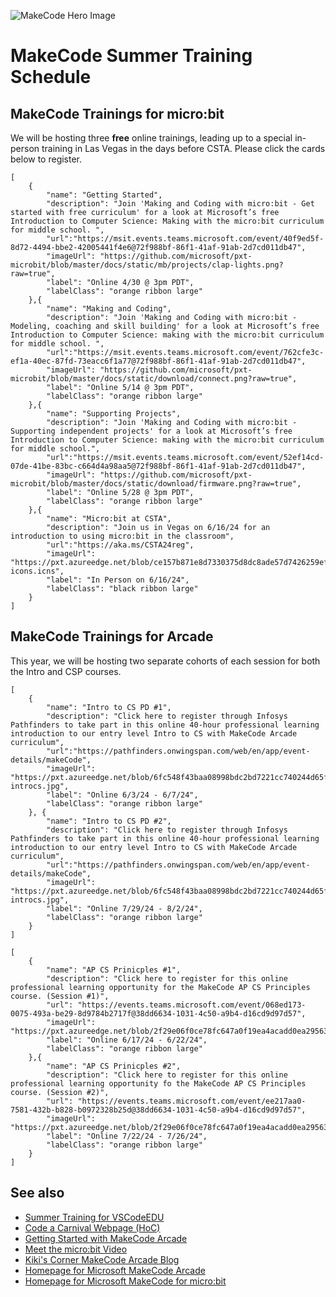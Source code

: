 
![MakeCode Hero Image](https://pxt.azureedge.net/blob/67e56508413dd82807151fefa88b9c8cb2f03392/static/images/hero.png) 



# MakeCode Summer Training Schedule

## MakeCode Trainings for micro:bit
We will be hosting three **free** online trainings, leading up to a special in-person training in Las Vegas in the days before CSTA. Please click the cards below to register. 


```codecard
[
    {
        "name": "Getting Started",
        "description": "Join 'Making and Coding with micro:bit - Get started with free curriculum' for a look at Microsoft’s free Introduction to Computer Science: Making with the micro:bit curriculum for middle school. ",
        "url":"https://msit.events.teams.microsoft.com/event/40f9ed5f-8d72-4494-bbe2-42005441f4e6@72f988bf-86f1-41af-91ab-2d7cd011db47",
        "imageUrl": "https://github.com/microsoft/pxt-microbit/blob/master/docs/static/mb/projects/clap-lights.png?raw=true",
        "label": "Online 4/30 @ 3pm PDT",
        "labelClass": "orange ribbon large"
    },{
        "name": "Making and Coding",
        "description": "Join 'Making and Coding with micro:bit - Modeling, coaching and skill building' for a look at Microsoft’s free Introduction to Computer Science: making with the micro:bit curriculum for middle school. ",
        "url":"https://msit.events.teams.microsoft.com/event/762cfe3c-ef1a-40ec-87fd-73eacc6f1a77@72f988bf-86f1-41af-91ab-2d7cd011db47",
        "imageUrl": "https://github.com/microsoft/pxt-microbit/blob/master/docs/static/download/connect.png?raw=true",
        "label": "Online 5/14 @ 3pm PDT",
        "labelClass": "orange ribbon large"
    },{
        "name": "Supporting Projects",
        "description": "Join 'Making and Coding with micro:bit - Supporting independent projects' for a look at Microsoft’s free Introduction to Computer Science: making with the micro:bit curriculum for middle school.",
        "url":"https://msit.events.teams.microsoft.com/event/52ef14cd-07de-41be-83bc-c664d4a98aa5@72f988bf-86f1-41af-91ab-2d7cd011db47",
        "imageUrl": "https://github.com/microsoft/pxt-microbit/blob/master/docs/static/download/firmware.png?raw=true",
        "label": "Online 5/28 @ 3pm PDT",
        "labelClass": "orange ribbon large"
    },{
        "name": "Micro:bit at CSTA",
        "description": "Join us in Vegas on 6/16/24 for an introduction to using micro:bit in the classroom",
        "url":"https://aka.ms/CSTA24reg",
        "imageUrl": "https://pxt.azureedge.net/blob/ce157b871e8d7330375d8dc8ade57d7426259ef4/static/electron-icons.icns",
        "label": "In Person on 6/16/24",
        "labelClass": "black ribbon large"
    }
]
```

## MakeCode Trainings for Arcade 
This year, we will be hosting two separate cohorts of each session for both the Intro and CSP courses. 

```codecard
[
    {
        "name": "Intro to CS PD #1",
        "description": "Click here to register through Infosys Pathfinders to take part in this online 40-hour professional learning introduction to our entry level Intro to CS with MakeCode Arcade curriculum",
        "url":"https://pathfinders.onwingspan.com/web/en/app/event-details/makeCode",
        "imageUrl": "https://pxt.azureedge.net/blob/6fc548f43baa08998bdc2bd7221cc740244d65f5/static/courses/teals-introcs.jpg",
        "label": "Online 6/3/24 - 6/7/24",
        "labelClass": "orange ribbon large"
    }, {
        "name": "Intro to CS PD #2",
        "description": "Click here to register through Infosys Pathfinders to take part in this online 40-hour professional learning introduction to our entry level Intro to CS with MakeCode Arcade curriculum",
        "url":"https://pathfinders.onwingspan.com/web/en/app/event-details/makeCode",
        "imageUrl": "https://pxt.azureedge.net/blob/6fc548f43baa08998bdc2bd7221cc740244d65f5/static/courses/teals-introcs.jpg",
        "label": "Online 7/29/24 - 8/2/24",
        "labelClass": "orange ribbon large"
    }
]
```
```codecard
[
    {
        "name": "AP CS Prinicples #1",
        "description": "Click here to register for this online professional learning opportunity for the MakeCode AP CS Principles course. (Session #1)",
        "url": "https://events.teams.microsoft.com/event/068ed173-0075-493a-be29-8d9784b2717f@38dd6634-1031-4c50-a9b4-d16cd9d97d57",
        "imageUrl": "https://pxt.azureedge.net/blob/2f29e06f0ce78fc647a0f19ea4acadd0ea29563c/static/courses/csp.png",
        "label": "Online 6/17/24 - 6/22/24",
        "labelClass": "orange ribbon large"
    },{
        "name": "AP CS Prinicples #2",
        "description": "Click here to register for this online professional learning opportunity fo the MakeCode AP CS Principles course. (Session #2)",
        "url": "https://events.teams.microsoft.com/event/ee217aa0-7581-432b-b828-b0972328b25d@38dd6634-1031-4c50-a9b4-d16cd9d97d57",
        "imageUrl": "https://pxt.azureedge.net/blob/2f29e06f0ce78fc647a0f19ea4acadd0ea29563c/static/courses/csp.png",
        "label": "Online 7/22/24 - 7/26/24",
        "labelClass": "orange ribbon large"
    }
]
```
<!--
## MakeCode Trainings for Minecraft

```codecard
[
    {
        "name": "Teach Minecraft Code",
        "description": "All you need to know has been presented in this easy to follow PDF.",
        "url":"https://aka.ms/carnivalGuide",
        "imageUrl": "https://pxt.azureedge.net/blob/67b55f01ae0289333b6900632b6edc08d74462a8/static/live-coding/eO8cXUjwrmM.jpg",
        "label": "Online 6/17/24 - 6/22/24",
        "labelClass": "green ribbon large"
    }, {
        "name": "Resources Drive",
        "description": "This is home base for all of the resources that accompany the Code a Carnival Lesson",
        "url":"https://aka.ms/carnivalDrive",
        "imageUrl": "https://pxt.azureedge.net/blob/6ad07456e1cb95a5339fb6562e1589cc9d65608d/static/mods/gladiator.jpg",
        "label": "Online 6/17/24 - 6/22/24",
        "labelClass": "green ribbon large"
    }
]
```
-->


## See also

* [Summer Training for VSCodeEDU](https://vscodeedu.com/educators)
* [Code a Carnival Webpage (HoC)](https://arcade.makecode.com/hour-of-code-2022)
* [Getting Started with MakeCode Arcade](https://youtu.be/DE_-0flM324)
* [Meet the micro:bit Video](https://youtu.be/iG-cRQXP7R8)
* [Kiki's Corner MakeCode Arcade Blog](https://medium.com/kikis-corner)
* [Homepage for Microsoft MakeCode Arcade](https://arcade.makecode.com/)
* [Homepage for Microsoft MakeCode for micro:bit](https://makecode.microbit.org/)

